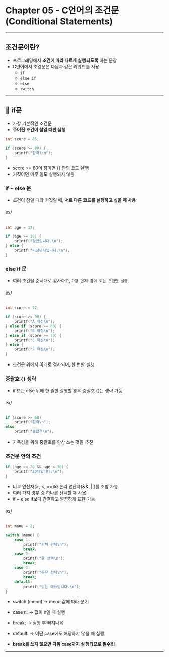 # Chapter 05 - C언어의 조건문 (Conditional Statements)

---

## 조건문이란?

- 프로그래밍에서 **조건에 따라 다르게 실행되도록** 하는 문장
- C언어에서 조건문은 다음과 같은 키워드를 사용
    - `if`
    - `else if`
    - `else`
    - `switch`

---

## 🔹 if문

- 가장 기본적인 조건문
- **주어진 조건이 참일 때만 실행**

```c
int score = 85;

if (score >= 80) {
    printf("합격!\n");
}
```

- score >= 80이 참이면 {} 안의 코드 실행
- 거짓이면 아무 일도 실행되지 않음

### if ~ else 문

- 조건이 참일 때와 거짓일 때, **서로 다른 코드를 실행하고 싶을 때 사용**

###### ex)

```c
int age = 17;

if (age >= 18) {
    printf("성인입니다.\n");
} else {
    printf("미성년자입니다.\n");
}
```
### else if 문

- 여러 조건을 순서대로 검사하고, `가장 먼저 참이 되는 조건만 실행`

###### ex)

```c
int score = 72;

if (score >= 90) {
    printf("A 학점\n");
} else if (score >= 80) {
    printf("B 학점\n");
} else if (score >= 70) {
    printf("C 학점\n");
} else {
    printf("F 학점\n");
}
```

- 조건은 위에서 아래로 검사되며, 한 번만 실행

### 중괄호 {} 생략
- if 또는 else 뒤에 한 줄만 실행할 경우 중괄호 {}는 생략 가능

###### ex)

```c
if (score >= 60)
    printf("합격\n");
else
    printf("불합격\n");
```

- 가독성을 위해 중괄호를 항상 쓰는 것을 추천

### 조건문 안의 조건

```c
if (age >= 20 && age < 30) {
    printf("20대입니다.\n");
}
```

- 비교 연산자(>, <, ==)와 논리 연산자(&&, ||)를 조합 가능
- 여러 가지 경우 중 하나를 선택할 때 사용
- if ~ else if보다 간결하고 깔끔하게 표현 가능

###### ex)

```c
int menu = 2;

switch (menu) {
    case 1:
        printf("커피 선택\n");
        break;
    case 2:
        printf("물 선택\n");
        break;
    case 3:
        printf("우유 선택\n");
        break;
    default:
        printf("없는 메뉴입니다.\n");
}
```

- switch (menu) → menu 값에 따라 분기
- case n: → 값이 n일 때 실행
- break; → 실행 후 빠져나옴
- default: → 어떤 case에도 해당하지 않을 때 실행

- **break를 쓰지 않으면 다음 case까지 실행되므로 필수!!!**

---